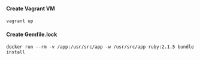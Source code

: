 #### Create Vagrant VM
`
vagrant up
`

#### Create Gemfile.lock
`
docker run --rm -v /app:/usr/src/app -w /usr/src/app ruby:2.1.5 bundle install
`
